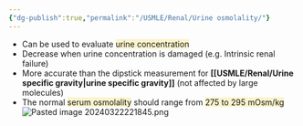 ```yaml
---
{"dg-publish":true,"permalink":"/USMLE/Renal/Urine osmolality/"}
---
```


- Can be used to evaluate <span style="background:rgba(240, 200, 0, 0.2)">urine concentration</span>
- Decrease when urine concentration is damaged (e.g. Intrinsic renal failure)
- More accurate than the dipstick measurement for **[[USMLE/Renal/Urine specific gravity\|urine specific gravity]]** (not affected by large molecules)
- The normal <span style="background:rgba(240, 200, 0, 0.2)">serum osmolality</span> should range from <span style="background:rgba(240, 200, 0, 0.2)">275 to 295 mOsm/kg</span>
![Pasted image 20240322221845.png](/img/user/appendix/Pasted%20image%2020240322221845.png)
